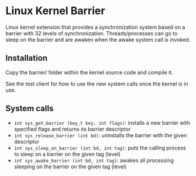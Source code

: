Linux Kernel Barrier
=====================

Linux kernel extension that provides a synchronization system based on a barrier with 32 levels of synchronization. Threads/processes can go  to sleep on the barrier and are awaken when the awake system call is invoked.

Installation
------------

Copy the barrier/ folder within the kernel source code and compile it.

See the test client for how to use the new system calls once the kernel is in use.

System calls
------------

- `int sys_get_barrier (key_t key, int flags)`: installs a new barrier with specified flags and returns its barrier descriptor
- `int sys_release_barrier (int bd)`: uninstalls the barrier with the given descriptor
- `int sys_sleep_on_barrier (int bd, int tag)`: puts the calling process to sleep on a barrier on the given tag (level)
- `int sys_awake_barrier (int bd, int tag)`: awakes all processing sleeping on the barrier on the given tag (level)
